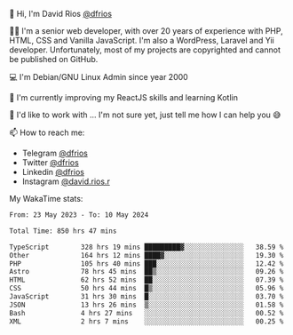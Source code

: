 👋 Hi, I'm David Rios [@dfrios](https://github.com/dfrios)

👨‍💻 I'm a senior web developer, with over 20 years of experience with PHP, HTML, CSS and Vanilla JavaScript. I'm also a WordPress, Laravel and Yii developer. Unfortunately, most of my projects are copyrighted and cannot be published on GitHub.

💻 I'm Debian/GNU Linux Admin since year 2000

🌱 I'm currently improving my ReactJS skills and learning Kotlin

💞️ I'd like to work with ... I'm not sure yet, just tell me how I can help you 😅


📫 How to reach me:
* Telegram [@dfrios](https://t.me/dfrios)
* Twitter [@dfrios](https://twitter.com/dfrios)
* Linkedin [@dfrios](https://linkedin.com/in/dfrios)
* Instagram [@david.rios.r](https://instagram.com/david.rios.r)



My WakaTime stats:
<!--START_SECTION:waka-->

```txt
From: 23 May 2023 - To: 10 May 2024

Total Time: 850 hrs 47 mins

TypeScript        328 hrs 19 mins █████████▓░░░░░░░░░░░░░░░   38.59 %
Other             164 hrs 12 mins ████▓░░░░░░░░░░░░░░░░░░░░   19.30 %
PHP               105 hrs 40 mins ███░░░░░░░░░░░░░░░░░░░░░░   12.42 %
Astro             78 hrs 45 mins  ██▒░░░░░░░░░░░░░░░░░░░░░░   09.26 %
HTML              62 hrs 52 mins  ██░░░░░░░░░░░░░░░░░░░░░░░   07.39 %
CSS               50 hrs 44 mins  █▒░░░░░░░░░░░░░░░░░░░░░░░   05.96 %
JavaScript        31 hrs 30 mins  █░░░░░░░░░░░░░░░░░░░░░░░░   03.70 %
JSON              13 hrs 26 mins  ▒░░░░░░░░░░░░░░░░░░░░░░░░   01.58 %
Bash              4 hrs 27 mins   ░░░░░░░░░░░░░░░░░░░░░░░░░   00.52 %
XML               2 hrs 7 mins    ░░░░░░░░░░░░░░░░░░░░░░░░░   00.25 %
```

<!--END_SECTION:waka-->
